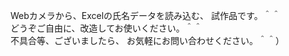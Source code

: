 Webカメラから、Excelの氏名データを読み込む、
試作品です。＾＾<br>
どうぞご自由に、改造してお使いください。＾＾<br>
不具合等、ございましたら、
お気軽にお問い合わせください。＾＾）
